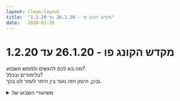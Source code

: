 ```yaml
---
layout: clean-layout
title:  "מקדש הקונג פו - 26.1.20 עד 1.2.20"
date:   2020-01-26
---
```

# מקדש הקונג פו - 26.1.20 עד 1.2.20 
מה בא לכם להגשים ולממש השבוע?<br> בלימודים ובכלל?<br> ובכן, היומן הזה נועד בין היתר לעזור לנו בכך.

<details>
                    <summary>משיעורי השבוע של</summary>
                    
                  </details><details>
                    <summary>> > א' 26.1.2020, "ללא ספק</summary>
                    מקצת אחרי שבע (איחרתי לי בכיף על הטוסטוס מהעבודה בחדרה), עד כעשרה לעשר.<br> עם בועז ובעז, ובתחילת השיעור גם עם בן ובהנחייתו.<br> <br> כשישבתי לי בתחילת השיעור בעיניים עצומות, שוב מופע האנרגיה המתערבלת הזאת שאני חווה לאחרונה שוב ושוב.<br> כל כך נעים ופשוט, ומגיע בנוסף למן <b>כלום</b> שכזה. בהיעדר גמור של אג&#39;נדה, תוכניות, התוויות וכן הלאה תנועות שונות פשוט נגלות להן.<br> במשך השיעור ניסיתי להתחבר לאותו <b>כלום</b> מבורך גם בזמן פעילות, בהצלחה חלקית.<br> <br> עם בן, בועז ובעז:<br> מנסה להשתפר בהגנה עצמית, ומשתף גם את האחרים בסיום יחידת התקדמות כלשהי.<br> אותו דבר גם כשאני מנסה לשפר את הבריאות, ואת ההגנה העצמית הפנימית.<br> + אחד היישומים המועילים בזמן שיפור ההגנה העצמית (החיצונית) שלי, היה סימונים עדינים (ממש עדינים, אבל בשבילי מוחשיים מאוד, באוויר ואז על בעז) ורציפים שמטרתם חקירת נקודות תורפה אצל יריב: איך זה מרגיש, במה אני חש מתחת לעור, לאיזה עומק, איזה מן מגע זה, מה האפקטים שלו.. העבודה הזאת היתה המשך ישיר לעבודה קצרה בתחילת השיעור: סימונים איטיים באוויר שמטרתם &quot;לא להחמיץ כלום&quot; - להיות ער ללהבים, למפרקי האצבעות וכן הלאה, ולאפקטים אפשריים שלהם (מתוך התייחסות תחושתית-חווייתית-הנאתית, לא מחשבתית).<br> + יישום מועיל נוסף היה פשוט להתרחק מהאחרים. המשכו היה עיסוק במה שללא ספק מועיל לי כרגע: עירור הגוף, השקטת עצמי.. בלי סובלנות לפעילויות שנראות לי מיותרות כרגע. מעין אי-סובלנות ערה שכזו, אנטיפתיות מועילה. נעים.<br> <br> עם בועז ובעז:<br> + מסיר מעצמי את הצורך לייצר הבעות מסויימות (של הפנים, הגוף, המחשבה, וכל דבר אחר) לשם תקשורת. העבודה הזאת ממש נתנה לי חופש, שחררה אותי ממשהו שמסתבר שחלק גדול ממני עוסק בו מול אחרים וגם עם עצמי, כשצריך ובעיקר כשלא.<br> + <b>נבל רגשות</b> (harp, לא villain): דימיתי את קשת הרגשות שלי (דימוי לכשעצמו) לנבל. בסבב עם שעבון ואריאלי, ציינו כל פעם שם של רגש והבחנו בו אצלנו. (התרגיל הזה הבליט לי דברים כמו כמה הרגש שכל אחד מאיתנו מופנה אליו בעזרת שם-רגש מסויים יכול להיות שונה משל האחרים, האפשרות ש&quot;רגש&quot; כזה הוא קבוצת רגשות עדינים יותר, מוגבלות השימוש בשמות כדי לפנות למגוון הרגשות, דימויים שונים שאפשר להשתמש בהם - למשל שכל הרגשות כבר &quot;מנגנים&quot; ונותר רק להקשיב ולאתר את זה שאני מעוניין בו, לעומת דימוי רוב הרגשות ל&quot;לא פעילים&quot; ועירור אחד מהם כשאני &quot;מנגן על המיתר שלו&quot;..)<br> + <b>מסלול</b>: אני יכול להתוות מסלול (בתנועה חיצונית, כל אחד בחר לו כזאת: תנועת גוף, צעדים, מנטרה..) ולקשר אותו לתנועה פנימית רצויה כדי ליצור אותה, להגביר אותה..<br> אני יכול גם לצרף לסוף המסלול תנועת סיום כלשהי (למשל להצמיד את הרגליים בסוף שורת צעדים), מצאתי שזה עוזר לי למשל בהדגשת מהלך המסלול.<br> <br> העברנו את עצמנו לזמן מה לקפה loveit, ופתחנו נושאים שמשחקים עבורנו תפקיד משמעותי בלימודים ובחיים. נושאים שעלו: סיום, התחלה, ודברים שמלהיבים אותי.<br> בדרך לבית הקפה כל אחד סיפק לנו דימוי ששימוש בו עשוי לעזור לנו.. דימוי אחד שאני זוכר: אנחנו לבושים כנזירים. דימוי נוסף: אנחנו ערים לאהבה ללא תנאי שזורמת מאיתנו אל האחרים ומהם אלינו.<br> בבית הקפה עשו לנו טובה וסגרו אותו, ככה שבסיום העבודה הזאת כבר היינו בקומה העליונה של גן יעקב.<br> <br> אני יכול להבחין במתח שבין החום הפנימי ותחושות האוויר הצונן הנוגע בעור, כדי לפתח את היכולת לחמם את עצמי וגם כקריאה לתשומת הלב שלי.<br> אני יכול להיעזר בכל דבר שקורא לתשומת לבי (המתח הנ&quot;ל, מגע כפות הרגליים בקרקע, חישת הגוף, חישת הנשימה..) כדי לזמן ממני אנרגיה ולהעמיד אותה לרשותי. תרגלנו את זה גם תוך כדי ריצה, כשהעיקר הוא להמשיך לזמן אנרגיה ולהעמיד אותה לרשותנו לכל אורך הדרך.<br> <br> אני יכול לחוש בחיים שבגוף שלי, בהיות כל חלקיו, גם הזעירים ביותר, חיים, בשימוש שלהם בנשימה, בהיענות שלהם אליה.<br> אני יכול לחוש ביום/יממה שלי כבגוף חי.<br> <b>היום שלי ואני יכולים להיות בני ברית</b>. הוא יכול <b>להיענות</b> לי ולשאיפותי (תוך שאני מניח לעצמי ולחלקי השונים <b>לתפקד</b> בלי הפרעה), ואני יכול <b>להיות</b> (נדמה לי כרגע שהיותי הוא הדבר היחיד האמיתי שיש לי לתת לו).<br>
                  </details><details>
                    <summary>> > ב' ערב, 27.1.202</summary>
                    השיעור שלי עוסק בבריאות. הוא מתפרש על פני היום, ואקדיש לו גם פרק זמן ייעודי כשאגיע הביתה.<br> נושאים שנדמה לי כרגע שיופיעו:<br> + הרגליי ונטיותי, שדרוגם (בהקשר שהשיעור הזה מכתיב לי, למשל מדיטציה)<br> + התנועה הפנימית (עם דגש על מקור הגוף)<br> + הרגע הייחודי הזה והתמודדות משדרגת איתו<br> + אנשים<br> + בריאות כתפקוד-ליבה (במופעיו עם אחרים - למשל הגשמה בריאה, לימודים בריאים, תקשורת בריאה..)
                  </details><details>
                    <summary>> > > > "דריכה יציבה</summary>
                    היו שני רגעים ייעודיים בשיעור, כלומר כאלה שבהם לא התלווה לפעילויות היום אלא הזמן הוקדש לו.<br> רגע אחד בן כשעה וחצי באמצע היום שקפצתי בו לחוף יפו (עבדתי בסוף בבית היום), סיירתי לי בין פלאי החוף (אופן התנועה שלי הושפע מתרגול &quot;לא להציג&quot; בשיעור יום א&#39;, כלומר לא לעצב את ההבעות שלי לפי מה שנדמה לי שנדרש ממני - ככה שאולי היה בו פחות מהרושם שאני מקווה בדרך כלל ליצור אצל האנתרופולוגים שאין ספק שמתעדים כל תנועה שלי, ואת מקומו תפס חופש חסר הוד של סתם איזה בטלן-ים שמסתובב פה), ישבתי במדיטציית ים שקטה שקטה מופלאה ועשיתי פורמות על הפסים שהשאיר בחול דחפור כלשהו. חשתי בבריאות שלי, וגם במה שלכשעצמו אינו בריאות אבל גורם לה להתגבר, לפעול עליו, מאפשר עוד ממנה.<br> רגע שני היה בין 19:30 ל-22:00 בערך, שהגדרתי <b>שמורה</b> (על בסיס &quot;שמורת טבע&quot;) שלא תיתכן בה שום פעילות מזיקה וההוקדשה הפעם למנוחה מרפאת וצמיחה. בין היתר התייחסתי בו להרגלים שלי. מכיוון שאני כותב את זה אחרי יומיים אני יכול להעיד על השפעה חיובית שהיתה לזה (בינתיים, כולה יומיים) על הרגלי הבוקר והערב שלי, על שיבוץ &quot;שמורות&quot; קטנות במהלך היום, ועל האופן שבו אני נוהג (בטוסטוס הקרוי גינקו דו, שם חיבה: גיקו). כמו כן קבעתי פגישה קבועה עם אבא בימי שלישי. הראשונה היתה טובה וחשובה.<br> <br> מהרגעים הלא-ייעודיים במהלך היום, בלטה השפעת המיקוד בבריאות על אופן העבודה שלי ועל התקשורת שלי עם אנשים (בעיקר בשתי שיחות שיזמתי כדי להבריא את עצמי ואחרים).
                  </details><details>
                    <summary>> > ד' ערב, 29.1.2020 - "להטוט מתבקש</summary>
                    פששש כמה עייף שהייתי היום. בכלל בימים האחרונים.<br> היה שיעור טוב, צלול ומעורפל גם יחד, בתחילתו עם שמואל ונעה ואז גם עם בן בהנחייתו ואז שוב קצת עם שמואל ונעה.<br> איחרתי לשיעור בכמה דקות, התחלתי אותו בסריקות לאורך שני הגשרים לנקודת המפגש (שהיתה היום ליד idigital) ואז עוד אחד כזה, בסוף השני כבר נבט שמואל שלם בנקודת המפגש ובסוף השלישי גם כל נעה כולה.<br> <br> בסוף השיעור נעמדנו בעמידה פשוטה ברגליים צמודות, נעה ואני נשארנו לעמוד ושמואל עשה ברכה, חיבק את שנינו שנותרנו ללא תנועה (פחות או יותר) ואז נשארנו בעמידה הנהדרת הזאת עוד קצת וסיימנו גם את השיעורים שלנו.<br> העמידה הזאת, דווקא זאת, לעמוד אותה קצת פה ושם במשך היום זה נהדר, מלא עוצמה, מרגיע, עושה הכל פשוט. קבענו שננסה לעשות את זה מחר ובפעם הבאה שאנחנו נפגשים נשוחח על זה.<br> כשעברתי ממש לשניות בודדות לכמה סוגי עמידה אחרים, כל עמידה כזאת היתה מלאה, שלמה, חיה, מספקת. זה הזכיר לי שוב רגע ששיתפתי לגביו בחלק קודם של השיעור: עליתי היום לגג של הבניין בעבודה ועשיתי את &quot;חמש החיות&quot;, ו(שלא כמו אתמול, אז חזרתי עליה שוב ושוב)פעם אחת היתה מלאה ומספקת, ואכן הסתפקתי בה וירדתי, השגתי מה שרציתי.<br> <br> בחלק עם בן ישבנו ליד שולחן בגשר העליון המזרחי של הסנטר. שיתפנו בהצלחות שלנו (מהיום, גם הפשוטות ביותר - למשל שקמתי בעמדת העבודה שלי כדי לבדוק אם בעמידה רואים עוד קצת ים ואכן פס הים התרחב קצת ואיתו גם כולי), סיפרנו על דברים בלי כל פירוט לגביהם, והתבוננו בארבעה דברים: ההבדל בין חוץ ופנים, ההבדל בין הסביבה הפנימית לביני, הסביבה הפנימית, ואני.<br> שהיתי לפעמים בתחום הנעים הזה שלמחשבה לא ברור בו אם הוא שינה או עירות כי מסתדרים יופי בלעדיה. <br> כשבן הלך הסתכלנו בסביבה החיצונית במטרה לתהות לגבי דברים שאנחנו לוקחים כמובנים מאליהם בדרך כלל - העמוד הזה, הקיר הזה, איך מטפסים לשם, האם אפשר לשנות משהו קטן שישפר פה הכל..<br> <br> את החלק הראשון של השיעור, בשלושה, התחלנו בתרגול ריצה שהיא מן מצב מתמיד של נפילה לפנים. התקדמתי בזה, זה היה נעים להפליא. במיוחד במצב שבו אני אכן במצב של נפילה מתמדת והצעדים מרגישים קטנים וחסרי מאמץ אבל לא צריך יותר מגודל הפסיעה הזה והיא קורית מאליה, זריזה כזאת ומאפשרת גם כל מני שינויי כיוון קלילים, בלי מאמץ להרים את הרגליים. קסם של דבר.<br> אחר כך, בסבב, ביקשנו וקיבלנו עזרה ממי שרצינו, בהתחלה במה שרצינו בלי תיחום ואחר כך אחרי שבחרנו איזשהו תחום שבו היינו רוצים במיוחד להתקדם היום.<br> עזרה לי במיוחד עזרה של נעה בגישה פשוטה, נטולת חשיבה מיוחד, אל גברת מס הכנסה. פשוט לפנות אליה, להיענות לבקשותיה בלי השקעה רגשית כלשהי, או לפחות לא מיותרת, ולסגור את זה.<br> <br> בחלק עם בן, אני נזכר עכשיו, הבחנתי באופן מובהק במחשבות כאילו לא שלי, אולי אכן היו של או בהשפעת מישהו אחר בסביבתנו - דימויים שבנסיבות אחרות אולי היו לא נעימים אבל לא הפריעו לי ולא כבשו אותי (אם כי התמסרתי להם לרגע מתוך סקרנות) כי הבחנתי שאינם שלי ואינם אני.<br> <br> משבע וכמה דקות עד עשר ומשהו, אולי ורבע.
                  </details><details>
                    <summary>> > > > תודה על הסיכו</summary>
                    
                  </details><details>
                    <summary>השיעור היום יתחי</summary>
                    בחדר השינה, מתישהו בשעות אחר הצהריים\ערב.
                  </details><details>
                    <summary>> > "דריכה יציבה", שני ערב, 27.1.2</summary>
                    בחדר השינה, בחושך. אמרתי לעצמי להתמקד ב&quot;יש&quot;. וזה היה נחמד. ויצר סוג של מרחב מוגן כזה ונעים.<br> <br> השיעור לא המריא אל מעבר לכך. אולי דעך.<br> <br> 17:15-18:00
                  </details><details>
                    <summary>> > > > קצת מאחורי הקלעים של השיעו</summary>
                    אני חושב שהוא היה מה שהוא היה כי קיבלתי מעין הנחיה מעצמי לא להתאמץ בכלל (מאמץ לא נעים), אלא להיות לחלוטין עצמי. ומה שקרה זה שפשוט לא ממש רציתי לעשות שום דבר.
                  </details><details>
                    <summary>שני בוקר 27.1.2020 "טיפוס יציב</summary>
                    שעת התחלה 06:30, עם אינגריד ובן<br> עבודה קלילה בנקודת המפגש, שינוי מיקום לגינת דובנוב. <br> תרגול בעזרת ששת האמנויות.<br> אחיזה פנימית של משהו שבא לי, או שמתחשק לי. <br> משהו שהוא מספיק קרוב כדי שיהיה בטווח האחיזה שלי הפנימית שלי. <br> שאני יכול להרגיש כיצד הוא יכול להפוך לשלי ואז להעביר אותו לאחיזה חיצונית, ולדאוג שאני אנוע אליו, או שהוא ינוע אליי, שניפגש. <br> אמנות הלחימה - התחמקות ראש<br> אמנות התנועה - עמידת צפרדע על הידיים<br> אמנות הבריאות - חישה נינוחה של הגוף ביומיום<br> אמנות ההגשמה - היומיום כמגרש השעשועים של שדרוג גביה נעימה<br> אמנות הלמידה - כתיבה מהירה, מהנה ונטולת מאמץ ביומן השיעורים. הכתיבה עצמה כפעולה משחררת ומהנה.<br> אמנות האושר - שיפור היכולת שלי להבחין ברגעים צורמים/מבעסים ולעדכן את עצמי.<br> בין לבין סשנים של קרב כפפות מהנה ומקדם עם אינגריד.<br>  כמעט יכולתי לשמוח כשהיא הצליחה להגיע לפנים שלי. מין תזכורת נעימה לדרך ולהתקדמות שעוד מחכה לי. <br> סיום השיעור הרשמי ב 08:04 וזינוק אל השיעור הלא רשמי של היומיום. <br> עוד הגיעה אליי ההבנה שהשיעור נמצא בתוכי, ארוג לתוך החשיבה, הרגשה, תחושה גופנית. <br> פעולת הכתיבה, השארת העקבות, מסייעת לחדד אותו, לתת לו לשקוע, לשים אותו בהקשר, אך לא מחליפה אותו. <br> יש תחושה של כיף בדיאלוג ובמרחב ביניהם.
                  </details><details>
                    <summary>> > אמנות הבריאות - חישה נינוחה של הגוף ביומיו</summary>
                    בהמשך לתרגול מהבוקר של חישה נינוחה של הגוף ביומיום, חיפשתי שערים נוספים.<br> עד כה השער הזמין לי ביותר היה התבוננות בנשימה. <br> במהלך היום ניסיתי כמה שערים אחרים (תחושות גירוד ועקצוץ, כעס וכו׳, אתמול לא הרגשתי חיבור)<br> עם ערב, בדרך הביתה, לאחר יום ארוך ומלא פעילות, באופן יוצא דופן, הרגשתי עייף מאד. (הביטוי ״גמור״ היה מתאים פה)<br> הייתי בעת נהיגה. החלטתי להעמיק ולהתבונן בתחושת העייפות. לראות מה המאפיינים שלה. <br> הכבדות בעפעפיים, כאב ראש קל. כבדות באברים.<br> התבוננתי ללא התנגדות, מתוך קבלה, אהדה, נינוחות, הכרת תודה לגוף שלי שסיפק לי את היכולת להשלים כל כך הרבה ביום אחד. <br> זו היתה חוויה מרתקת, כמעט, הייתי אומר, מענגת. <br> שער נפלא. <br> דרך אגב, חלק גדול מהתחושות נעלמו, מין בונוס, למרות שהייתי בסדר לגמרי אם ימשכו.<br> בהמשך קיבלתי שיחה מחו״ל שיצא שהתמשכה לשעה וחצי של דיון מעמיק. (גם זה היה מבחינתי בונוס, ולא ציפיתי, אבל איכשהו זה התאפשר)
                  </details><details>
                    <summary>> > אמנות האושר 1.2.202</summary>
                    תוך כדי נהיגה, יכולתי להבחין בביקורת שלי על הנהג לפנים. <br> עקב העובדה שזה היה בשבת רגועה, קיבלתי הכרה - נעים מאד,<br> עם קול ביקורתי שבתוכי. יכולתי להבחין בתחושות הגופניות שמלוות את הפעילות שלו.<br> יש מקומות שהוא מאד מועיל. לעתים הוא מרחיב את תחומי ההתערבות שלו מעבר לנדרש לטעמי.<br> ההיכרות עמו, העניקה לי בהמשך כמה רגעים רגועים ומהנים.
                  </details><details>
                    <summary>> > אמנות התנועה 6.2.202</summary>
                    לאחר כמה ימים שבהם מדי פעם התאמנתי (כמה נסיונות בכל פעם, בלי לחץ, מקסימום דקה לכל נסיון)<br> הצלחתי לעמוד על הידיים בצורה מקופלת, כ 10 שניות. <br> מזל טוב. <br> הולך להעמיק את זה עוד טיפונת פנימה
                  </details><details>
                    <summary>שני ערב 27.1.20 - הודעת מיקו</summary>
                    החל מהשעה 19, שעת הסיום פתוחה.<br> בביתי, במיניסטודיו<br> <br> הרפייה, הנעת הכוונה הגופנית, רכות וטיפול, הבראה.<br> התפקסות, התכווננות מחדש, איסוף אנרגיה<br> היפתחות לחדש, לבלתי ידוע עדיין, מסע גילוי<br> <br>
                  </details><details>
                    <summary>> > "דריכה יציבה</summary>
                    השיעור הראשון שלי אחרי שבוע ללא שיעורים שבו הייתי חולה. <br> אינני זוכר את השעות שלו, אבל הוא לא היה ארוך. <br> אכן החל במיני סטודיו. בישיבה בתוך העכשיו המנצנץ.<br> <br> ראויה לציון הרשימה של החלומות/משאלות/מטרות שהגיעה אלי ורשמתי אותה.<br> אינני זוכר הרבה יותר ממה שהתרחש שם בשיעור הזה. <br> הרבה ממנו היה פשוט התרווחות, הרפייה ומנוחה איכותית. <br> <br> תודה!!<br>
                  </details><details>
                    <summary>הודעת מיקו</summary>
                    השיעור היום&nbsp;&nbsp;עוסק בבריאות ובטוב שלי כלפי עצמי. בהפגת הכאב בגוף ובעיקר בבריאות הגופנית והנפשית שלי.
                  </details><details>
                    <summary>> > שני ערב 27.1.20 "דריכה יציבה</summary>
                    שיעור של העמקת השקט ובריאות<br> תנועה ונעימות לגוף, שקט , ישיבה בחדר עבודה בשקט, נשימה עמוקה. חימום הגוף בנעימות. תשומת לב למחשבות החושבות. נסיון להיות בהווה.&nbsp;&nbsp;התרכזות בגוף, נסיעה למרכז ספורט, מים חמים. תשומת לב לגוף במקביל למחשבות הדוהרות. רווחת הגוף, תשומת לב לנעימות. שכיבה בשקט והתרכזות בתחושות הגוף, בנוכחות הגוף, המחשבות פוחתות.<br> ישנתי היטב בלילה
                  </details><details>
                    <summary>ראשון ערב, 26.1.20, "ללא ספק</summary>
                    נכחו איתי בשיעור: בועז, ריב וחלקית גם בן. משך השיעור שלי: 19:30 עד 22:00, פחות או יותר.<br> <br> את רוב החלק הראשון (בסמוך לנקודת המפגש) בן ניהל (וגם השתתף).<br> התקדמות בנושא מסוים, עם אפשרות לקרוא לכולם ולשתף בשיפור משמעותי כלשהו. עבדנו על:<br> 1. הגנה עצמית<br> 2. בריאות<br> 3. הגנה עצמית פנימית<br> השתמשתי לשם כך בתרגול חבטות, גמישות, ידיים, חקירה של סימונים על פרטנר, עבודה עם הקרקע...<br> היה לי משמעותי לשבת על הברכיים ולתת לגוף להתרגל לתנוחה ולהתרווח בתוכה.<br> <br> בהמשך ריב ניהל את השיעור.<br> עבדנו עם מתן חופש להבעה שלנו (כולל הבעת הגוף, הקול, המחשבות...)<br> צירפנו לכך פריטה על רגשות שונים בתוכנו, כמו על מיתרים בנבל.<br> <br> עבודה עם מסלולים וחזרה עליהם. כולל קביעת סוף מובחן למסלול שעובדים אתו.<br> <br> עברנו לבית קפה לא רחוק משם. בדרך שיתפנו בדימויים שיכולים להועיל.<br> בחירת נושאים ועבודה אתם. כל אחד בתורו יכול להחליף נושא. לא כל כך הייתי שם.<br> דיברנו על סופים, על התחלות, על האופן בו אנו ניגשים לנושא מסוים...<br> <br> מעבר לנקודה שלישית... המשכנו באותה עבודה.<br> נפתחנו אל מגע האוויר הקר, עשינו בו שימוש מועיל ואפשרנו לאנרגיות ולחיות לנבוע מתוכנו.<br> זו היתה חוויה מיוחדת. איך שהנושא עלה, הבנתי שאני לא באמת צריך את כל הבגדים שאני לובש והסרתי מעלי 2 שכבות.<br> היה קר, הגוף שלי רעד לעתים, אבל מאד נהניתי והרגשתי נוכח. לפרקים הגוף שלי התחמם מבפנים והרעד נרגע.<br> בהמשך עשינו שימוש דומה בריצה.<br> <br> הפנינו תשומת לב לכל מני דברים...<br> התבוננו על היום שלנו ועל האפשרות לבקש ולקבל ממנו כל מה שרוצים<br> נזכרנו בחלקים שונים מהשיעור שלנו.<br> הרגשנו את 3 הנקודות שבהן התאמנו, את הלימודים שלנו בכלל, ואת כל מה שתומך בהם, כולל הפרטנרים והסייען המופלאים שלנו.<br> <br> סיימנו בברכה.<br>
                  </details><details>
                    <summary>רביעי לילה 29.1.20 - כוונו</summary>
                    נקודת ההתחלה של השיעור היום תהיה פינה נסתרת אחת ספציפית בחצר של בניין ברחוב רות, ליד גינת רות. <br> <br> לפנות אל הבריאות/שלמות/עוצמה שלי ולחוש אותה, ליהנות ממנה עמוקות, להתרווח בה, להתחבר אל המקור שלה, לתמוך בה ובצמיחתה בעדינות. כוונה, תנועה, דמיון, אקטיביות.
                  </details><details>
                    <summary>> > "להטוט מתבקש</summary>
                    בחמישה לתשע התייצבתי בנקודת ההתחלה. השיעור נמשך כשעה. <br> עוד הרגשתי קצת חולה והחלטתי שפחות טוב מיותר. <br> <br> פחות הצלחתי להתחבר אל הטקסט שיצרתי מראש. אם כי בזמן היצירה שלו הוא היה לי מאוד חזק. <br> עבדתי מעט על פורמות<br> התמקדתי ברשימת המטרות החדשה שלי לשיעורים<br> מדיטציה בישיבה על הספסל בגן<br> <br> זה מה שאני זוכר.<br> תודה!!!<br>
                  </details><details>
                    <summary>28.01.2020 יום שלישי שיעור ערב "לכלוך טהור</summary>
                    השיעור התבצע בכפר סבא עבורי והתחיל ב8:26 בקניון ערים שהוא קניון פתוח - רוב השיעור התקיים&nbsp;&nbsp;במרחב של גינת משחקים פתוחה סמוך לקניון.<br> התבקשנו להכין מראש תוכנית ולהתכונן אליה<br> עשר דקות עבודת&nbsp;&nbsp;הרפיה<br> 5 דקות מתיחות.<br> 10 דקות נשימה/ תרגול כוח <br> 10 דקות עבודה על פנימית על כוח ופיזיות.<br> 5 דקות עבודה פנימית על שארית&nbsp;&nbsp;השבוע.<br> <br> בפועל המימוש היה קצת אחר<br> אחדתי את 10 הדקות של תרגול הכוח עם עשר הדקות של עבודה פנימית על פיזיות.<br> שמתי לב לדברים הבאים: <br> מיקוד ומרחב - הייתה לי התחלה יבשה בעשר הדקות הראשונות היו מספר הסחות דעת , שלא יצרתי איתם את רמת העבודה שיכולתי להגיע אליה. התחלתי מחדש, עם שינוי של גורמים מסוימים. <br> גמישות: שמתי לב בזמן עבודת בגמישות איך קשיי הגמישות באזורים מסוימים מכילים מרחב רגשי וכאב ריגשי- להניח את הרגל במנח מסויים כאב מאוד, בסדרי גודל ובתנוחה שלא הייתה מאומצת במיוחד, ניסתי לשים לב לכך ולשים לכאב הריגשי ולמקום ביטויו בגוף.<br> כוח וביטויו בגוף: שמתי לב שהפעלת כוח ותנועה באופן כללי הם מעשה יצירתי חי ונושם, חשבתי על ההבדל בין מקום שבו אני מתאמן באופן מכני וסטטי , ושזה משעמם לעומת פעולה יצירתית של הגוף. אחרי קצת תשומת לב ואימון שמתי לב שגם תנועה שנראית מכנית וחזרתית יכולה להיות יצירה מחדש.<br> נשימה יצירה תנועה: הבנתי שיש שם מסתורין- מסתורין שאני לא מבין את רובו, מה מייצר כוח, מה מייצר תנועה איך הנשימה קשורה לכל זה.<br> ארץ ושמיים: המסתורין של השיעור של החיבור לשיעור, המשיך להיות עבורי מיסתורין שאני מנסה לחקור, השיעור מייצר את עצמו , בו זמנית מתקיימת קריאה מסוימת&nbsp;&nbsp;(כמו אדמה ושמיים) לשיעור. יש בבת אחת צורך במשמעת והסרה של חלקים מיותרים, ולתת לשיעור ליצור להיווצר. <br> זמן מדוד וזמן טיבעי: חלק מהזמן ניסיתי למדוד את חלקי השיעור עם שעון עצר, וחלק מהזמן לחשוב מתי עבר החלק של השיעור, ה<br> הכנה לסוף השיעור: <br> לקראת הסוף ביצעתי עבודה לקראת היום שלמחרת, ולקראת השבוע שיהיה , ניסיתי לחוש בלהרגיש את השיעור שהיה ואת האנרגיות ניסיתי לחוש הרפיה ושחרור ובהירות לשבוע שיהיה. סיימתי את השיעור ב9:26 עם קידה וסיום אנרגיית השיעור<br>
                  </details><details>
                    <summary>רביעי בקר 29.1.2020 - "שמירה מהודקת</summary>
                    הגעתי ב- 6:30. השתתפו: תרצה, אינגריד, יואב, דורית. השיעור הועבר דרכי.<br> <br> בן הנחה אותי לצרף את האחרים לשיעור שלי ולעשות בנחת ושלב אחר שלב בדיוק את מה שאני רוצה.<br> כשכל השלושה הגיעו, עדיין לא היה לי מושג כיצד ייראה השיעור והיכן הוא יתקיים. התלבטתי בין &quot;בפנים&quot; (לונדון מיניסטור) ל&quot;בחוץ&quot;. <br> התלבטתי גם מתי בדיוק לצרף את האחרים. השתהיתי 2-3 דקות ולרגע עבר בי פחד, בדומה לרגע עבר בי פחד. עלה בי ספק אם אוכל לעמוד בציפיות שלי מעצמי. אפשרתי לתחושה להיות ורגע לאחר מכן יצאתי בהודעה ברורה שהשיעור יעבור דרכי היום, תוך תחושת שלווה ויציבות נעימה.<br> החלטתי לתת לרגליים להוביל אותי למקום השיעור. זה הרגיש שלו ונעים. ממש הרגשתי כיצד הרגליים &quot;יודעות&quot; עוד לפני שה&quot;מיינד&quot; יודע. <br> <br> הונחינו לנוע ב&quot;הליכה קסומה&quot;. עבורי היה בזה נעימות בגוף, נוכחות, חיבור, קלילות.<br> נכנסנו ללונדון מיניסטור. האיש מדוכן הפלאפל בירך אותנו בבקר טוב, נהניתי מזה. <br> <br> הונחינו לעבוד על: <br> חקירת ההליכה הקסומה; עמידה קסומה, גם עמידה על רגל אחת; <br> חקירת תנועת כפות הרגליים תוך נעיצת עקבים/ החנת חלק קדמי של כפות הרגליים. קיבלתי עוד יותר בהירות על ההבדלים.<br> הליכה נמוכה עם מרחק רב הין הרגליים. זה הפך להיות תנועה נגישה ונעימה עבורי.<br> הגמשת הגוף ויצירת נעימות.<br> משחק חדש: כל אחד יכול לבקש ששלושת האחרים יניחו ידיים על אזור מסויים בגוף לפי מה שרוצים. כדי &quot;להזמין את השירות&quot; אומרים &quot;מגע&quot;. מאוד נהנינו. <br> סרטוט פורמים. נשאלה השאלה האם פירוש הדבר לסרטט באויר. הסברתי שלא, הכוונה ליצור צורה עם קווים ברורים. <br> שיחה חופשית, נעימה מאוד ומעשירה.<br> השיעור הרשמי הסתיים בערך ב-8:05.
                  </details><details>
                    <summary>> > המלצה: התייחסו לרגע הזה</summary>
                    &quot;יצאתי בהודעה ברורה שהשיעור יעבור דרכי היום&quot; - לא, עדיף פשוט לתת את ההנחיה לרגע הזה. &quot;אוקיי, ניקח את התיקים שלנו&quot;, &quot;עכשיו נשים לב לנשימה&quot;, &quot;עכשיו נלך ביחד בכיוון הזה...&quot; וכו&#39;.<br> <br> כך תמיד נהגתי אתכם. האם אי פעם, אפילו פעם אחת, אמרתי לכם &quot;השיעור יעבור דרכי היום&quot;? או בכלל אמרתי משהו מראש לגבי השיעור כולו? לדוגמה, האם אי פעם אמרתי לכם &quot;היום נעסוק ב-X&quot; או &quot;השיעור היום יתרכז ב-Y&quot; או &quot;יועבר דרך Z&quot; וכו&#39;?<br> <br> אפילו לא פעם אחת, בכל השנים הרבות האלה. שימו לב לנקודה מעניינת זאת. תמיד, מרגע לרגע. &quot;נרים את התיקים&quot;, &quot;נקום&quot;, &quot;נלך בכיוון הזה&quot;, אפילו לא &quot;נלך למקום X&quot; (אלא אם כן זאת משימה/פעולה שקיבלתם לעשות: &quot;פגשו אותי במקום X&quot; או &quot;גשו למקום Y ועשו שם Z&quot; וכו&#39;).<br> <br> אחת הסיבות לכך היא שאינכם יודעים מה יהיה בהמשך השיעור. &quot;יצאתי בהודעה ברורה שהשיעור יעבור דרכי היום&quot; - אינך יודעת את זה מראש. תמיד יכולה להופיע הנחיה אחרת. זוהי חלק ממהותו של השיעור. איננו יכולים לדעת את ההנחיות הבאות ואיננו יכולים לדעת מראש מה יהיה בהמשך השיעור, אפילו כאשר יש ברשותנו תוכנית ברורה שקיבלנו או שהתבקשנו לבחור וכו&#39;, מפני שתמיד יכולים ברגע הבא להגיד לנו אחרת, לתת לנו הנחיה חדשה וכו&#39;.<br> <br> כתבתי בכותרת: &quot;המלצה: התייחסו לרגע הזה&quot;. ארחיב: התייחסו לרגע הזה בהנחיותיכם; ותנו תמיד הנחיות מעשיות בלבד. &quot;להרים את היד&quot;, למשל, אני יכול, אך מה אני יכול לעשות עם &quot;השיעור יעבור היום דרך מוישה&quot;?... האם אי פעם בשיעור, קיבלתם ממני הנחיית &quot;יידוע&quot;? ודאי תתקשו לזכור, מפני שבמרבית המקרים, אין &quot;יידועים&quot; בשיעור, אלא רק <b>הנחיות מעשיות</b>... נכון?<br><br><table width='70%' cellpadding='0' cellspacing='0' bgcolor='#C6C7C6'><tr><td height='1'></td></tr></table><br><b>מדברים על מדיטציה:</b> <a href="http://forums.tapuz.co.il/meditation" target="_blank">http://forums.tapuz.co.il/meditation</a><br/><br/>לומדים את אמנות המדיטציה: <a href="http://www.ThePracticalMeditation.com" target="_blank" rel=nofollow>www.ThePracticalMeditation.com</a><br/>לומדים את אמנות היכולת: <a href="http://www.MagicalChanging.com" target="_blank" rel=nofollow>www.MagicalChanging.com</a>
                  </details><details>
                    <summary>> > > > הנחיית שיעו</summary>
                    אמת, הנחיותך כמעט תמיד מתייחסות לרגע הזה או לעוד כמה רגעים. זכורים לי מקרים בודדים של &quot;אפגוש אתכם על גג גן העיר בעוד חצי שעה&quot; או &quot;אפגוש אתכם בגן דובנוב&quot;.<br> משום מה היה נדמה לי שדווקא חשוב להצהיר שהשיעור יועבר דרכי, גם ראיתי אחרים עושים זאת וחשבתי ש ה נחוץ כדי ליצור בהירות.<br> אשים לב מעתה שלא לצאת בהכרזה המתייחסת&nbsp;&nbsp;לעתיד.
                  </details><details>
                    <summary>> > > > > > מנסה לכתוב הודעה עוזרת נוספת... מקווה שתועי</summary>
                    &quot;אפגוש אתכם בשדה התעופה (או בכל מקום אחר) בעוד שעה וחצי&quot; זוהי בדיוק דוגמה להנחיית <b>משימה</b>, של הגעה למקום כלשהו. זוהי <b>לא</b> הצהרת תוכן כגון &quot;היום השיעור יעסוק ב-X&quot;. אכן מעולם, בכל השנים האלה, לא פגשת בהנחיה כזאת ממני, של &quot;היום השיעור יעסוק ב-X&quot; ודומותיה. <img src="http://www.timg.co.il/tapuzForum/images/Emo13.gif" alt=":-)"> כמובן שלפעמים משימות שמתקבלות, יכולות ליצור תחושה כזאת מראש, כתופעת לוואי אצל לומד מסויים, אולם ככל שהלמידה מתקדמת יותר, כך יותר אני נשאר פתוח ויודע שאני לא יודע מה יגיע אלי בשיעור שלי ולאן זה יכול להתפתח.<br> <br> <b>אנא היזכרי שוב</b> (וכך גם כל מי שקוראים את זה), בכך שמעולם לא שמעת אותי אומר משהו כגון &quot;היום השיעור יועבר דרכי&quot; או &quot;היום אני אעביר את השיעור&quot; או &quot;היום דני יעביר את השיעור&quot;. לדמיין אותי אומר את זה, נשמע אפילו קצת מוזר, נכון? אנשים אחרים שכן אמרו דברים כאלה, נכשלו עד כה בלשקף את זה ביומן השיעורים וכך גם אחרים שעברו את השיעור איתם, נכשלו עד היום <b>בלשקף את זה</b> ביומן השיעורים, בעקבות שהם השאירו. זוהי דוגמה מצויינת לכמה חשוב <b>לשקף את השיעורים</b> ביומן השיעורים, אחרת, <b>איך אוכל להגיב אליהם ולהדריך אתכם</b>, כפי שעשיתי עכשיו? האם לא היתה זו הדרכה חשובה, עכשיו? מן הסתם אינני יכול להיות בשיעור שבו, מעצם טיבו, אני לא יכול להיות בו (אם הייתי בו הוא לא היה יכול להתקיים... והיה זה כבר שיעור אחר... כמו שאינני יכול או אמור להיות ביומיום של אותו אדם, שבפיקוחו); ואם השיעורים והיומיום אינם משוקפים במידה מספקת, איך נקבל לגביהם הדרכה ועזרה?...<br> <br> הכרזות כאלה יוצרות בין היתר שיעור סוג ב&#39;. לכן אינני משתמש בהן. אחת מהבעיות (הרבות, זו רק דוגמה אחת קטנה) של &quot;אעביר היום את השיעור דרכי&quot; היא שזה יוצר הבדלים בין שיעורים, סוגים שונים של שיעורים, איכויות שונות וכו&#39;, כאילו שיעור בלי נוכחותו של מוישה, שונה במהותו משיעור בנוכחותו של מוישה... או שיעור שמקבל סיוע מציפורה, שונה במהותו משיעור שלא מקבל ממנה סיוע וכו&#39;. ברור שכל דבר משפיע ושיש הבדלים, בוקר וערב, מזג אוויר, כלים והיעדרם, כוחות על זמינים ושאינם וכו&#39;, אולם כשאני בא ללמוד אני בא ללמוד.<br> <br> <b>נסו להרגיש, באמצעות דמיונכם, את ההבדלים</b>, בין שיעור שבו מישהו מכריז &quot;השיעור היום יעבור דרכי&quot; (אני או כל אחד אחר) לבין שיעור שבו אינכם יודעים דברים כאלה מראש לגביו. מוישה אומר, &quot;אוקיי, ניקח את התיקים שלנו...&quot; ואתם יודעים שאתם מקבלים כרגע את העזרה הזאת, של הנחיה חיצונית (שכמובן, איננה תמיד חלק מכל שיעור או מכל חלק בשיעור; והיא איננה מהותית כשלעצמה, היא איננה הלמידה שלכם).<br> <br> &quot;משום מה היה נדמה לי שדווקא חשוב להצהיר שהשיעור יועבר דרכי, גם ראיתי אחרים עושים זאת וחשבתי ש ה נחוץ כדי ליצור בהירות. אשים לב מעתה שלא לצאת בהכרזה המתייחסת&nbsp;&nbsp;לעתיד&quot; -<br> <br> השיעור לא מועבר דרך מישהו. זוהי מעין הכרזה שקרית, מטעה. נכון <b>שנדמה לנו</b> בראשית דרכנו, כאילו השיעור מועבר על ידי בן או מוישה או רינת וכו&#39;, אך ככל שאנחנו מתקדמים בלימוד, אנחנו יכולים לזהות את התפקיד החשוב שממלאים בן/מוישה/רינת ברגע מסויים, מבלי לבלבל את זה עם השיעור שלנו. כתוצאה מכך, אנחנו יכולים לעשות שימוש הרבה יותר טוב בבן/מוישה/רינת באותם רגעים, מבלי לבלבל את זה עם השיעור שלנו, עם הלמידה שלנו.<br> <br> יש הרבה מה ללמוד כאן, להבין כאן ולשחרר כאן, זהו תהליך של כל אחד עם עצמו וכל אחד מאיתנו נמצא בנקודה ייחודית אחרת, אולם יש כל מיני דרכים להקשות או להקל, לעזור או להפריע. אם אני (ספציפית <b>בן</b>, אני מתכוון!) הייתי מכריז אישית תמיד בתחילת כל שיעור שהשיעור &quot;יועבר היום דרכי&quot; (עלק... אתם מצליחים לדמיין את זה?) זאת היתה הפרעה משמעותית. אם תצליחו לדמיין שהייתי נוהג כך באופן גורף, תוכלו אולי לגלות מה היתה ההשפעה של זה על הלימודים ועל השיעורים האחרים כולם (גם כאשר אינני נוכח בהם, הכוונה). זה היה מעניין מאוד, נכון? נדמה לי שזה היה יוצר, בין היתר, מעין &quot;ישות שיעור מלאכותית&quot; חזקה יותר, מעין תפישה בדיונית מוגברת של הדבר הדמיוני הזה שמופיע בתודעתנו כ&quot;שיעור קונג פו&quot;, שגם ככה יש לכל אחד מאיתנו להיפטר ממנה בהדרגה ולא לעודד אותה ולחזק אותה עוד יותר. זהו היבט אחד קטן נוסף. בכל מקרה, חשוב שלא לדמיין שאני כתבתי בהודעה זו את הכל או הסברתי את הדברים העיקריים או &quot;נתתי ידע&quot;, עלק. בשורה התחתונה, מה שאני מנסה להגיד הוא שבכל מקרה יש לכל אחד מאיתנו בשלבי הפלא השונים אתגרי למידה רבים ומופלאים ומרגשים (כי זה באמת מדהים) ושכדאי לנסות לעזור ולהקל היכן שאפשר, לא להכביד ולהפריע.<br><br><table width='70%' cellpadding='0' cellspacing='0' bgcolor='#C6C7C6'><tr><td height='1'></td></tr></table><br><b>מדברים על מדיטציה:</b> <a href="http://forums.tapuz.co.il/meditation" target="_blank">http://forums.tapuz.co.il/meditation</a><br/><br/>לומדים את אמנות המדיטציה: <a href="http://www.ThePracticalMeditation.com" target="_blank" rel=nofollow>www.ThePracticalMeditation.com</a><br/>לומדים את אמנות היכולת: <a href="http://www.MagicalChanging.com" target="_blank" rel=nofollow>www.MagicalChanging.com</a>
                  </details><details>
                    <summary>יום שני בקר 27.1.2020 "טיפוס יציב</summary>
                    הגעתי בשעה 6:40.<br> אני ויואב, בן היה נוכח ונתן דגשים וכמה הנחיות.<br> <br> כשהגעתי לנק&#39; המפגש בן אמר משהו כמו: &quot;איזה שיפור מדהים בהליכה&quot;. הפתעתי שהוא ראה את זה. אכן בשבוע שעבר, בעקבות עבודה עם מדריך הפלדנקרייז שלי, השתנה אצלי משהו מאוד משמעותי בתנועות ההליכה. איזה כיף שבן ראה את זה. הוא גם &quot;ראה&quot; שאני עדיין עם שעון על היד, למרות שהמעיל הסתיר אותו. וואו. גם הייתי רוצה להיות בעלת יכולת כזאת!<br> <br> כשהכעתי לגן דטבנוב ידר הלכתי לנתאמן יל &quot;גלישה&quot; על הדיסקית. חוויה של התקדמות משמעותית מאוד. אני יציבה וגמישה ונהנית מהתנועה. אין יותר פחד.<br> <br> במהלך השיעור, בקרב אגרופין עם יואב, שמתי לב שכמה דפוסים מגבילים עדיין שם: קפיצה אלי קרב שמתישה אותי תוך כמה דקות, עצימת עיניים&nbsp;&nbsp;בלתי רצונחת כשהאגרוף של היריב מתקרב אל הפנים שלי, הדיפת מכה עם שתי הידיים יחד שחושפת אותי לגמרי.<br> הבנתי אחרי כמה אגרופי סיבוב של יטאב אל הלחי שלי ששדה הראיה שלי כ&quot;כ מצומצם שאני לא רואה בכלל את האגרוף מתקרב.<br> כעבור זמן הצלחתי לשפר את התפקוד שלי גרכב: נזכרתי שעדיף להמתין בשקט וללמוד את היריב, לקבל מידע בשקט. הצלחתי להדוף מכות עם יד אחת בלבד. גם הצלמתי לזהות כמה פרצות בהגנה של יואב ולתת לו מכה באף. הצלחתי רוב הזמן לשמור על שדה ראיה רחב שבו אני רואה גם סכנה מתקרבת מהצד.<br> <br> בן העער לי על אופן הביצוע שלי את הפורמים, הסביר שעלי לסרטט את התנועות לפיי בחירתי. ביקשתי לקבל ממיט הדגמה ברורה של מסגרת היסוד של פורם חמשת החיות. בן סירב והפנה אותי למרחב השאלות והתשובות, הנחה אותי להציב שם שאלה קצרה וברטרה בעניין.<br> <br> כשבן נפרד מאיתנו מעט לפני 8 מבלי לתת לנו הנחיות, חשתי לרגע בלבול: מה, ככה? בלי להשאיר לנו הנחיות?! הרגשתי אפופה. <br> במשך השיעור רשמתי תובנות ומיד א&quot;כ הרגשתי כבר שזה עזר לי ונתן לי יותר בהירות.<br> למרות תחטשת הבלבול ורגעים של תחטשת חוסר הצלחה, בהמשך היום הרגשתי אסופה ומוצקה, תחושה נעימה.
                  </details><details>
                    <summary>"להטוט מתבקש", רביעי ערב, 29.1.2</summary>
                    בסנטר, ברחבה ליד איי דיגיטל. רושם לעצמי תרגולים ומבצע. <br> <br> שיחת טלפון עם קרן. במהלכה מנסה לתת להכל להיות.<br> <br> אחרי השיעור היא התקשרה ושוחחנו שוב פעם. היא עדיין הייתה בשיעור. בשיחה הזאת הרגשתי שהייתה עזרה. זה הרגיש טוב.<br> <br> 16:20 עד 17:30.<br> <br> בסנטר זה היה בעיקר תרגולים פנימיים נעימים וגם קצת חיצוניים נעימים.
                  </details><details>
                    <summary>רביעי לילה 29.1 :</summary>
                    ביטלתי את השיעור שלי<br> החלמה מקירור <img src="http://www.timg.co.il/tapuzForum/images/Emo23.gif" alt="|לב|">
                  </details><details>
                    <summary>רביעי בוקר 29.1.2020 "שמירה מהודקת</summary>
                    שעת הגעה 06:40 , עם אינגריד, תרצה ודורית בלונדון מיניסטור<br> בנקודת המפגש אני מתמקד בהזזה של הראש, מגלה את האפשרות להתכופף ימינה ושמאלה בלי עבודת רגליים (קצת מכווצות ממאמץ כחלק מהתרגול בימים האחרונים). מתמקד בקבלת בהירות לגבי הרמה הבאה שלי. <br> שינוי מיקום בהנחיית אינגריד, הליכה קסומה. תוהה לעצמי לגבי ההנחיה, הבוקר התקשיתי מעט להתחבר.<br> בלונדון מיניסטור תרגול של הליכות שונות, על העקב, על הכריות, שיפור הגמישות, יכולתי במספר פעמים ללוות את העבודה בראיה של הרמה הבאה שלי, תוך קבלה מלאה של הרמה הנוכחית. תחושה טובה.<br> במקביל תרגול של מגע שלקח למעשה את ההובלה. <br> אחת המשתתפות מכריזה ״מגע״ ושלושת הנותרים מניחים עליה כף יד או שתיים במיקום לפי בחירתה. <br> קיבלתי מגע מיטיב. בעת ההנחה של היד שלי, הגיעה אליי מין הבנה של חוסר מאמץ והתכוונות נינוחה, כאילו שאני יודע לעשות את זה וסיוע או התערבות של ״הרובד המדבר״ שבתוכי הם מיותרים. היה נעים לעבוד כך. <br> באיזשהו שלב הרגשתי שקלקול קיבה שהיכה בי אתמול בלילה, מחליש אותי, והדבר הטוב ביותר שאני יכול לסייע הוא לשבת ולהתבונן בתחושות של הגוף. מעניין לראות מבעד לתחושות האי נוחות שמלוות אותי בחצי היממה האחרונה, את המנגנון המופלא של הגוף שמטפל בעצמו, ״מוריד״ אותי כשהוא נדרש למנוחה, מרפה בזמנים אחרים. <br> מעגל שיתוף, היה מעניין לשבת ולהקשיב למשובים על המגע. <br> סיום שיעור בשעה 08:05<br>
                  </details><details>
                    <summary>שלישי ערב 28.1 "לכלוך טהור</summary>
                    השיעור שלי החל בשעה 20:00 ונמשך חצי שעה.<br> הרפיה עמוקה, בעיקר של אזור הפנים והלסת, שטיפה של הגוף באור לבן אחרי כמה שעות מאד עמוסות שחוויתי לפני כן.<br> זה היה ממקוד מאד וטוב מאד עבורי.<br> תודה :)
                  </details><details>
                    <summary>שבת אחרה"צ 1.2.20 - "תוכנות ניתנות לשינוי</summary>
                    שיעור מיוחד ועמוק. ההכוונה של בן היתה לי משמעותית וגיליתי דברים על עצמי.<br> <br> קרב כפפות ביד אחת, להתחמק מהאגרוף בלי להשתמש בידיים ובלי להסיט את המבט. הרגשתי לא בטוח ופגיע כשאסא פגע בעדינות בפנים שלי, ולא הצלחתי להימנע מלהסיט את המבט. בן הציע שארגיש איך זה כשאני פוגע בפנים של עצמי עם הכפפה והוא ראה שאני מגיב למכה באופן מכווץ ונוקשה, ואמר שהוא מבין למה אני חושש שאפגע בעצמי ממכה של אסא, למרות שבעיקרון אלה מכות שאתה לא אמור להיפגע מהן. התגובה שלי של הכיווץ מייצרת פגיעות ואפשרות להיפצע.<br> <br> עברנו לבחון דרכים שונות של לטפוח לעצמנו וזה לזה על הגוף ועל הגב. כשטפחתי לעצמי על הגוף, שמתי לב שאני לא ממש נהנה מזה, ושמשהו בטפיחות היה מכוון מטרה ואולי הפעלתי יותר כוח ממה שנעים. <br> <br> הכי היה נעים לאסא כשטפחתי לו על הגב תחת ההוראה לכבד את הגב שלו ולחוות אותו כשלם, בשלמותו. זה הסיט את תשומת ליבי להיות עם הגב שלו, במקום להתמקד בנתינה או באסא או בעצמי. ביממה שאחרי כן המשכתי לחקור את התנועה הפנימית הזו של התבוננות בדבר כדבר שלם, כולל בעצמי, וזה מרגיש לי משמעותי ביותר, ומרפא, ומאפשר אהבה ונוכחות עם הדבר. נראה שהאוטומט שלי הוא לתפוס דבר כפרטים, ואז להתמקד במה שלא מושלם, וזה מרחיק אותי מלאהוב אותו (או את עצמי).<br> <br> בן הראה לי איך אפשר לטפוח כך שהידיים רפויות ונשענות על הגב של אסא, במקום מוחזקות ונרתעות אחורה (שזה מה שעשיתי כי פחדתי מכאב בגידים וכנראה שגם לא הרשיתי לעצמי להישען על הגב של אסא עם הידיים כי היה נדמה לי שזה לא מתאים לנתינה של טיפול). כשכן נשענתי עליו, זה הרגיש יותר נעים לאסא וגם לי ופחות הכאיב לי בגידים. גם שמתי לב שהנשימה שלי היתה מוחזקת וחלקים נרחבים בגוף מכווצים. כאילו משהו בלהסתכל על הטפיחות כנתינה כיווץ אותי וגרם לי לוותר על הנוחות שלי.<br> <br> כשאני קיבלתי טפיחות על הגב, שמתי לב שאני חצי נהנה מהן וחצי לא נוכח, מרחף, מנותק, בייחוד כשעצמתי עיניים בניסיון להתמסר לנעימות. היה לי נעים להרגיש שאסא עובד על הגב שלי כאילו היה אובייקט בפני עצמו, כאילו הוא פיסל או כייר גוש חימר.<br> <br> טפחנו עם הידיים על העץ של הספסל, הרגשנו את האיכות של העץ, הצלילים שלו, החומר שלו. אימנו את הידיים לחוש לעומק. זה יצר אצלי קצת חיבור לעץ, אבל רוב הזמן הרגיש קצת מכני. בייחוד כשהשתמשתי בדמיון זה יצר הרגשה אחרת.<br> <br> יצרנו חיבור עם הירך הימנית, הרגשנו אותה, נגענו בה, ליטפנו, מיששנו, מעכנו. היינו איתה. עם תשומת לב למה שנעים ולא נעים לה. זה היה מיוחד עבורי, שמתי לב שזה הדגיש את כמה שאני בד&quot;כ לא מחובר לתחושת הקיום של הגוף שלי. כשניסיתי להעמיק את ההוויה עם הירך, ראיתי שהערפול שלי גדל. היה שם איזה פחד וגם עצב גדול, אולי על חוסר החיבור כל השנים. בן אמר שאני לא אמור להעמיק דווקא, ולא אמור לנסות להיות כל כולי רק עם הירך.<br> <br> בחנו את הפעולה של מחיאת כף. לי זה היה לא כל כך נעים, גיליתי שיש לי אמונה שאני אמור למצוא כף חזק יותר ממה שנעים לי כדי שזה &quot;ייחשב&quot;. המשכתי לתרגל ולחפש איך לעשות את זה כך שזה נעים לי. הצלחתי להנות מהפקת סאונד חלול שעניין אותי, וגם הצלחתי למחוא כף בעדינות כך שמגע כפות הידיים היה נעים.<br> <br> עברנו לתרגל התרווחות בגוף, להיות עם מה שיש, נעים ולא נעים. לשים לב לחלק שבי שמרגיש שהוא אמור להתאמץ או לעבוד בכוח.<br> בן אמר שאני עושה את ההתרווחות בהצלחה כבר עכשיו, וניסינו לתת מילים שמכוונות להתרווחות אבל מה שחשוב היה שזה לא קורה ברובד המחשבתי/מילולי, אלא מעין הרפייה של הגוף והנפש. התיישבות בתוך עצמי, ברכות, הסכמה להיות, במעין סלחנות ועזיבת ההחזקה.<br> <br> אני רוצה להמשיך בתקופה הקרובה לתרגל את הקשר עם הירך (למשל, ואיברים נוספים) ואת ההתרווחות ואת ההתבוננות בדברים כדבר שלם. זה הרגיש לי מאוד משמעותי.
                  </details><details>
                    <summary>חמישי ערב 30.1.2020 "טיול משדרג</summary>
                    מ 17:35 עד 19:55<br> <br> השיעור שלי התחיל בתנועה רכה והרפיית הגוף, ובהמשך ישבתי והתבוננתי ברעש/ שקט<br> בן הצטרף והנחה אותי לשדרג תו&quot;כ הליכה 3 דברים:<br> מוגנות<br> מודעות<br> הרפייה<br> וקבענו להיפגש חצי שעה אח&quot;כ בגינת צמח<br> הייתה לי הליכה מהנה, טיילתי ברחובות לא מוכרים, וכשנזכרתי העמקתי את המוגנות שלי במרחב, את המודעות שלי ואת ההרפייה. החזקתי רוב הזמן את הכוונה הזו ברקע.<br> היה לי מאתגר משקל התיק על הכתפיים שהיה קצת לא נוח...<br> <br> בגינת צמח הצטרף גם ריב<br> התבוננות ב&quot;ערימה שלי&quot; – אוסף של דמויות, תגובות, אפליקציות, תפיסות, אמונות, פרשנויות...<br> ישנה שכבה שיכולה להציץ על כל זה, והרבה מהקונג פו המתקדם נובע מתוכה.<br> לשים לב לערימה תו&quot;כ מה שאני עושה עכשיו.<br> אפילו ניצוצות של שימת לב אליה זה אחרת לגמרי מאשר לא בכלל<br> לשפוך מודעות אל תוך הערימה. להציץ בה. כמה היא מגוונת... לתת לה להיות – זה מאוד חשוב<br> לזהות רצון בתוכי שישמח אותי. להגיב אליו בקול ב&quot;כן&quot; (ובהמשך גם במילים אחרות)<br> משהו שאם יתממש ישמח אותי זה סוג של רצון. יש כל מיני סוגים של רצון<br> זאת אנרגיה. זה כוח<br> כשאני מדבר משהו בי מתוך הערימה לוקח את המושכות, משתתף בשיחה ואומר דברים. זה לא אני. זהו חלק/ דמות בתוכי<br> מי נוטל על עצמו את המשימות של היומיום? איזה חלק בי? איזו דמות? האם היא בכלל בעלת יכולת ליישם אותן?<br> גם עבודה פנימית – זה לא אני עושה, אלא חלקים שונים בתוכי.<br> אני רוצה שהחלקים הפועלים יהיו חלקים קרובים יותר בתוכי – כלומר פחות שטחיים, פחות דמיוניים, פחות מזויפים או מעמידי פנים<br> להיזכר באופן חי ברגעים משלבים שונים של היצור הזה. זו גם דרך לא לאבד דברים שקשורים בו. סיטואציות בהיסטוריה שלו. כמו עץ שמתבונן בטבעות הגזע שלו. משהו יותר גולמי, אמיתי. אני באמת זוכר את היצור<br> בהמשך בהנחיית ריב, התבוננו בדמויות שונות של מדריכי דרך וכיצד אנו מגיבים אליהם. <br> הדמויות בתוכנו מגוונות גם כן, ולאו דווקא מסונכרנות אתי, וכך גם הדמויות המודרכות בתוכי. חלקן לא מאפשרות לי בכלל להיות מודרך...<br> עם מי אני מתייעץ בי עכשיו?<br> איזה שיעור נהדר &#61514;<br>
                  </details><details>
                    <summary>שבת 1.2.20 - "תוכנות ניתנות לשינוי</summary>
                    מסביבות 15:15 עד בערך 17:00<br> עם עומרי. בן הנחה חלק גדול מהזמן. <br> <br> הגעתי מוקדם לנקודת המפגש והתמקמתי. בן כבר היה שם, מתאמן על מתקן הנינג&#39;ות. <br> נקודות מחלק זה של השיעור, בעיקר בסביבה של שיחה חופשית:<br> + להרשות לעצמי את החלומות שלי ולתמוך בהם<br> + לחיות בעולם של דלתות פתוחות<br> + מה שמניע אותי ללמוד את אמנות הלחימה. <br> <br> בשלב מסוים עומרי הגיע ועברנו בהליכה לכיכר מסריק תוך שאנחנו ממשיכים בשיחה חופשית. כשהגענו לשם קיבלנו הדרכה שבמהלכה תחילה התאגרפנו טיפה מאוד בעדינות ולאחר מכן, בחלק השני שלה, תופפנו זה על זה באופנים טיפוליים שונים. <br> <br> במהלך השיעור קיבלתי הנחייה לשים לב לשיעורים שאני מקבל מידי פעם, לקלוט אותם ולתפוס אותם ולא להניח להם לחמוק ולהתמסמס. <br> <br> היה שיעור נפלא<br> <br> תודה!!!
                  </details><a href="javascript:history.back()">בית</a>
